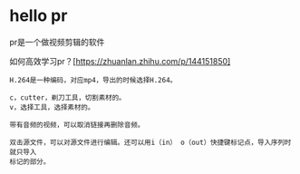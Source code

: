# hello pr

pr是一个做视频剪辑的软件

如何高效学习pr？[https://zhuanlan.zhihu.com/p/144151850]

```shell
H.264是一种编码，对应mp4，导出的时候选择H.264。

c，cutter，剃刀工具，切割素材的。
v，选择工具，选择素材的。

带有音频的视频，可以取消链接再删除音频。

双击源文件，可以对源文件进行编辑。还可以用i（in） o（out）快捷键标记点，导入序列时就只导入
标记的部分。
```